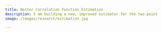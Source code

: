 ```yaml
---
title: Better Correlation Function Estimation
description: I am building a new, improved estimator for the two-point correlation function for large-scale structure. It measures galaxy clustering in a continuous basis - no need for binning! 
image: /images/research/estimation.jpg

---
```

